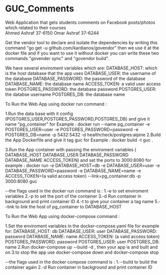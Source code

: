 # GUC_Comments
Web Application that gets students comments on Facebook posts/photos which related to their courses  
Ahmed Ashraf 37-6150
Omar Ashraf 37-6244

Get the vendor tool to declare and isolate the dependencies by writing this command  "go get -u github.com/kardianos/govendor" then we use it at the docker file and if you want to use it without docker you can write these two commands "govender sync" and "govendor build".

We have several enviroment variables which are:
        DATABASE_HOST: which is the host database that the app uses
        DATABASE_USER: the username of the database
        DATABASE_PASSWORD: the password of the database
        DATABASE_NAME: the database name
        ACCESS_TOKEN:  a valid user access token
        POSTGRES_PASSWORD: the database password
        POSTGRES_USER: the databse username
        POSTGRES_DB: the database name

To Run the Web App using docker run command :

1.Run the data base with it config (POSTGRES_USER,POSTGRES_PASSWORD,POSTGRES_DB) and give it name            "pg_container"
for Example : docker run --name pg_container -e POSTGRES_USER=user -e POSTGRES_PASSWORD=password -e                         POSTGRES_DB=name -p 5432:5432  -d healthcheck/postgres:alpine
2.Build the App Dockerfile and give it tag guc
for Example : docker build -t guc .

3.Run the App container with passing the enviroment variables ( DATABASE_HOST DATABASE_USER                         DATABASE_PASSWORD DATABASE_NAME ACCESS_TOKEN)  and set the ports to 3000:8080
for example : 
docker run -e DATABASE_HOST=db -e DATABASE_USER=user -e DATABASE_PASSWORD=password -e          DATABASE_NAME=name -e                                                               ACCESS_TOKEN=(a valid access token) --link=pg_container:db  -p 3000:8080 guc

--the flags used in the docker run command is : 1.-e to set enviroment variables
                                                2.-p to set the port of the container
                                                3.-d  Run container in background and print container ID
                                                4.-t to give your container a tag name
                                                5.--link to link the host of pg_container to DATABASE_HOST


To Run the Web App using docker-compose command :

1.Set the enviroment variables in the docker-compose.yaml file 
for example for: 
        DATABASE_HOST: db
        DATABASE_USER: user
        DATABASE_PASSWORD: password
        DATABASE_NAME: name
        ACCESS_TOKEN: (a valid access token)
        POSTGRES_PASSWORD: password
        POSTGRES_USER: user
        POSTGRES_DB: name
2.Run docker-compose up --build -d , then your app is and built and on 
3.to stop the app use docker-compose down  and docker-compose stop

--the flags used in the docker compose command is : 
                                                1.--build to build the container again
                                                2.-d  Run container in background and print container ID
